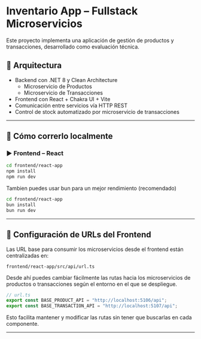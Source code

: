 # Inventario App – Fullstack Microservicios

Este proyecto implementa una aplicación de gestión de productos y transacciones, desarrollado como evaluación técnica.

## 🧱 Arquitectura

- Backend con .NET 8 y Clean Architecture
  - Microservicio de Productos
  - Microservicio de Transacciones
- Frontend con React + Chakra UI + Vite
- Comunicación entre servicios vía HTTP REST
- Control de stock automatizado por microservicio de transacciones

---

## 🚀 Cómo correrlo localmente

### ▶️ Frontend – React

```bash
cd frontend/react-app
npm install
npm run dev
```

Tambien puedes usar bun para un mejor rendimiento (recomendado)

```bash
cd frontend/react-app
bun install
bun run dev
```

---

## 🔁 Configuración de URLs del Frontend

Las URL base para consumir los microservicios desde el frontend están centralizadas en:

```
frontend/react-app/src/api/url.ts
```

Desde ahí puedes cambiar fácilmente las rutas hacia los microservicios de productos o transacciones según el entorno en el que se despliegue.

```ts
// url.ts
export const BASE_PRODUCT_API = "http://localhost:5106/api";
export const BASE_TRANSACTION_API = "http://localhost:5107/api";
```

Esto facilita mantener y modificar las rutas sin tener que buscarlas en cada componente.

---
